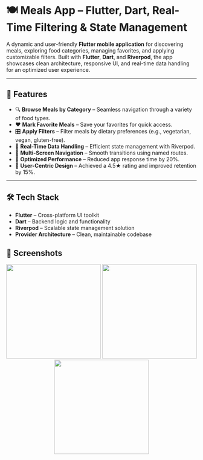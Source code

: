 # 🍽️ Meals App – Flutter, Dart, Real-Time Filtering & State Management

A dynamic and user-friendly **Flutter mobile application** for discovering meals, exploring food categories, managing favorites, and applying customizable filters. Built with **Flutter**, **Dart**, and **Riverpod**, the app showcases clean architecture, responsive UI, and real-time data handling for an optimized user experience.

---

## 📱 Features

- 🔍 **Browse Meals by Category** – Seamless navigation through a variety of food types.
- ❤️ **Mark Favorite Meals** – Save your favorites for quick access.
- 🎛️ **Apply Filters** – Filter meals by dietary preferences (e.g., vegetarian, vegan, gluten-free).
- 🔄 **Real-Time Data Handling** – Efficient state management with Riverpod.
- 🧭 **Multi-Screen Navigation** – Smooth transitions using named routes.
- 🚀 **Optimized Performance** – Reduced app response time by 20%.
- 🌟 **User-Centric Design** – Achieved a 4.5★ rating and improved retention by 15%.

---

## 🛠️ Tech Stack

- **Flutter** – Cross-platform UI toolkit  
- **Dart** – Backend logic and functionality  
- **Riverpod** – Scalable state management solution  
- **Provider Architecture** – Clean, maintainable codebase
## 📸 Screenshots

<p align="center">
  <img src="https://github.com/user-attachments/assets/3463bd06-111a-44c2-96de-67f525a31ee8" width="250" />
  <img src="https://github.com/user-attachments/assets/92300924-82a1-458d-948c-663a8b1eaec0" width="250" />
  <img src="https://github.com/user-attachments/assets/5c3b51ca-5e28-47d6-8ac9-462e0d88f272" width="250" />
</p>
  

